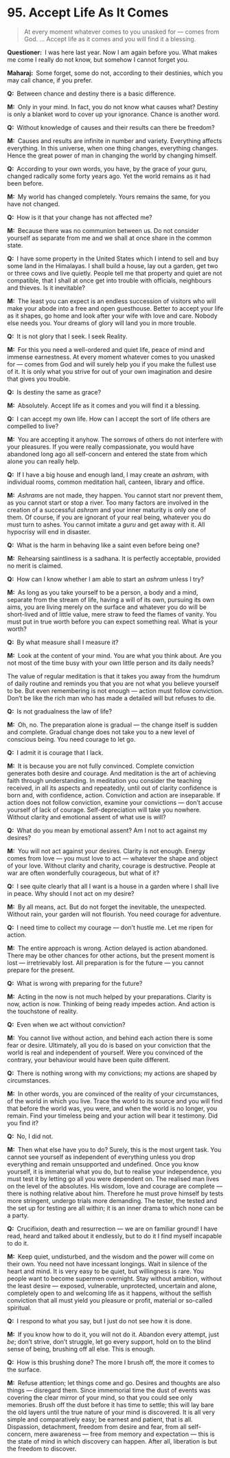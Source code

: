 # 95. Accept Life As It Comes

>At every moment whatever comes to you unasked for — comes from God. … Accept life as it comes and you will find it a blessing.

**Questioner:**&ensp;I was here last year. Now I am again before you. What makes me come I really do not 
know, but somehow I cannot forget you.

**Maharaj:**&ensp;Some forget, some do not, according to their destinies, which you may call chance, if you 
prefer.

**Q:**&ensp;Between chance and destiny there is a basic difference.

**M:**&ensp;Only in your mind. In fact, you do not know what causes what? Destiny is only a blanket word to 
cover up your ignorance. Chance is another word.

**Q:**&ensp;Without knowledge of causes and their results can there be freedom?

**M:**&ensp;Causes and results are infinite in number and variety. Everything affects everything. In this 
universe, when one thing changes, everything changes. Hence the great power of man in changing 
the world by changing himself.

**Q:**&ensp;According to your own words, you have, by the grace of your <span data-tippy-content="Spiritual teacher, preceptor.">guru</span>, changed radically some forty years ago. Yet the world remains as it had been before.

**M:**&ensp;My world has changed completely. Yours remains the same, for you have not changed.

**Q:**&ensp;How is it that your change has not affected me?

**M:**&ensp;Because there was no communion between us. Do not consider yourself as separate from me 
and we shall at once share in the common state.

**Q:**&ensp;I have some property in the United States which I intend to sell and buy some land in the 
Himalayas. I shall build a house, lay out a garden, get two or three cows and live quietly. People tell 
me that property and quiet are not compatible, that I shall at once get into trouble with officials, 
neighbours and thieves. Is it inevitable?

**M:**&ensp;The least you can expect is an endless succession of visitors who will make your abode into a 
free and open guesthouse. Better to accept your life as it shapes, go home and look after your wife 
with love and care. Nobody else needs you. Your dreams of glory will land you in more trouble. 

**Q:**&ensp;It is not glory that I seek. I seek Reality.

**M:**&ensp;For this you need a well-ordered and quiet life, peace of mind and immense earnestness. At 
every moment whatever comes to you unasked for — comes from God and will surely help you if you 
make the fullest use of it. It is only what you strive for out of your own imagination and desire that
gives you trouble.

**Q:**&ensp;Is destiny the same as grace?

**M:**&ensp;Absolutely. Accept life as it comes and you will find it a blessing.

**Q:**&ensp;I can accept my own life. How can I accept the sort of life others are compelled to live?

**M:**&ensp;You are accepting it anyhow. The sorrows of others do not interfere with your pleasures. If you 
were really compassionate, you would have abandoned long ago all self-concern and entered the 
state from which alone you can really help.

**Q:**&ensp;If I have a big house and enough land, I may create an *ashram*, with individual rooms, common
meditation hall, canteen, library and office.

**M:**&ensp;*Ashram*s are not made, they happen. You cannot start nor prevent them, as you cannot start or 
stop a river. Too many factors are involved in the creation of a successful *ashram* and your inner 
maturity is only one of them. Of course, if you are ignorant of your real being, whatever you do must 
turn to ashes. You cannot imitate a *guru* and get away with it. All hypocrisy will end in disaster.

**Q:**&ensp;What is the harm in behaving like a saint even before being one?

**M:**&ensp;Rehearsing saintliness is a <span data-tippy-content="The practice which produces success, <em>siddhi</em>.">sadhana</span>. It is perfectly acceptable, provided no merit is claimed.

**Q:**&ensp;How can I know whether I am able to start an *ashram* unless I try?

**M:**&ensp;As long as you take yourself to be a person, a body and a mind, separate from the stream of 
life, having a will of its own, pursuing its own aims, you are living merely on the surface and 
whatever you do will be short-lived and of little value, mere straw to feed the flames of vanity. You 
must put in true worth before you can expect something real. What is your worth?

**Q:**&ensp;By what measure shall I measure it?

**M:**&ensp;Look at the content of your mind. You are what you think about. Are you not most of the time 
busy with your own little person and its daily needs?

The value of regular meditation is that it takes you away from the humdrum of daily routine and 
reminds you that you are not what you believe yourself to be. But even remembering is not enough 
— action must follow conviction. Don’t be like the rich man who has made a detailed will but refuses 
to die.

**Q:**&ensp;Is not gradualness the law of life?

**M:**&ensp;Oh, no. The preparation alone is gradual — the change itself is sudden and complete. Gradual 
change does not take you to a new level of conscious being. You need courage to let go.

**Q:**&ensp;I admit it is courage that I lack.

**M:**&ensp;It is because you are not fully convinced. Complete conviction generates both desire and 
courage. And meditation is the art of achieving faith through understanding. In meditation you 
consider the teaching received, in all its aspects and repeatedly, until out of clarity confidence is 
born and, with confidence, action. Conviction and action are inseparable. If action does not follow 
conviction, examine your convictions — don’t accuse yourself of lack of courage. Self-depreciation will 
take you nowhere. Without clarity and emotional assent of what use is will?

**Q:**&ensp;What do you mean by emotional assent? Am I not to act against my desires?

**M:**&ensp;You will not act against your desires. Clarity is not enough. Energy comes from love — you must 
love to act — whatever the shape and object of your love. Without clarity and charity, courage is 
destructive. People at war are often wonderfully courageous, but what of it?

**Q:**&ensp;I see quite clearly that all I want is a house in a garden where I shall live in peace. Why should I 
not act on my desire?

**M:**&ensp;By all means, act. But do not forget the inevitable, the unexpected. Without rain, your garden will not 
flourish. You need courage for adventure.

**Q:**&ensp;I need time to collect my courage — don’t hustle me. Let me ripen for action.

**M:**&ensp;The entire approach is wrong. Action delayed is action abandoned. There may be other 
chances for other actions, but the present moment is lost — irretrievably lost. All preparation is for 
the future — you cannot prepare for the present.

**Q:**&ensp;What is wrong with preparing for the future?

**M:**&ensp;Acting in the now is not much helped by your preparations. Clarity is now, action is now. 
Thinking of being ready impedes action. And action is the touchstone of reality.

**Q:**&ensp;Even when we act without conviction?

**M:**&ensp;You cannot live without action, and behind each action there is some fear or desire. Ultimately, 
all you do is based on your conviction that the world is real and independent of yourself. Were you 
convinced of the contrary, your behaviour would have been quite different.

**Q:**&ensp;There is nothing wrong with my convictions; my actions are shaped by circumstances.

**M:**&ensp;In other words, you are convinced of the reality of your circumstances, of the world in which you 
live. Trace the world to its source and you will find that before the world was, you were, and when 
the world is no longer, you remain. Find your timeless being and your action will bear it testimony. 
Did you find it?

**Q:**&ensp;No, I did not.

**M:**&ensp;Then what else have you to do? Surely, this is the most urgent task. You cannot see yourself as 
independent of everything unless you drop everything and remain unsupported and undefined. 
Once you know yourself, it is immaterial what you do, but to realise your independence, you must 
test it by letting go all you were dependent on. The realised man lives on the level of the absolutes. 
His wisdom, love and courage are complete — there is nothing relative about him. Therefore he must 
prove himself by tests more stringent, undergo trials more demanding. The tester, the tested and 
the set up for testing are all within; it is an inner drama to which none can be a party.

**Q:**&ensp;Crucifixion, death and resurrection — we are on familiar ground! I have read, heard and talked 
about it endlessly, but to do it I find myself incapable to do it.

**M:**&ensp;Keep quiet, undisturbed, and the wisdom and the power will come on their own. You need not have 
incessant longings. Wait in silence of the heart and mind. It is very easy to be quiet, but willingness is rare. You 
people want to become supermen overnight. Stay without ambition, without the least desire — 
exposed, vulnerable, unprotected, uncertain and alone, completely open to and welcoming life as it 
happens, without the selfish conviction that all must yield you pleasure or profit, material or so-called spiritual.

**Q:**&ensp;I respond to what you say, but I just do not see how it is done.

**M:**&ensp;If you know how to do it, you will not do it. Abandon every attempt, just *be*; don’t strive, don’t 
struggle, let go every support, hold on to the blind sense of being, brushing off all else. This is 
enough.

**Q:**&ensp;How is this brushing done? The more I brush off, the more it comes to the surface.

**M:**&ensp;Refuse attention; let things come and go. Desires and thoughts are also things — disregard them. 
Since immemorial time the dust of events was covering the clear mirror of your mind, so that you could see 
only memories. Brush off the dust before it has time to settle; this will lay bare the old 
layers until the true nature of your mind is discovered. It is all very simple and comparatively easy; 
be earnest and patient, that is all. Dispassion, detachment, freedom from desire and fear, from all 
self-concern, mere awareness — free from memory and expectation — this is the state of mind in 
which discovery can happen. After all, liberation is but the freedom to discover.


<script>
export default {
  props: ["slot-key"],
  mounted () {
    tippy("[data-tippy-content]", {allowHTML: true});
  }
}
</script>
